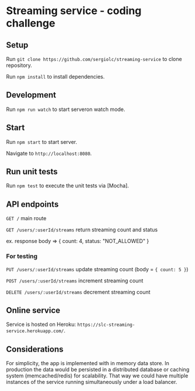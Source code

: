 # Streaming service - coding challenge

## Setup

Run `git clone https://github.com/sergiolc/streaming-service` to clone repository.

Run `npm install` to install dependencies.

## Development

Run `npm run watch` to start serveron watch mode.

## Start

Run `npm start` to start server.

Navigate to `http://localhost:8080`.

## Run unit tests

Run `npm test` to execute the unit tests via [Mocha].

## API endpoints

`GET /` main route

`GET /users/:userId/streams` return streaming count and status 

ex. response body => { count: 4, status: "NOT_ALLOWED" }

### For testing

`PUT /users/:userId/streams` update streaming count (body = `{ count: 5 }`)

`POST /users/:userId/streams` increment streaming count

`DELETE /users/:userId/streams` decrement streaming count

## Online service

Service is hosted on Heroku: `https://slc-streaming-service.herokuapp.com/`.

## Considerations

For simplicity, the app is implemented with in memory data store. In production the data would be persisted in a distributed database or caching system (memcached/redis) for scalability. That way we could have multiple instances of the service running simultaneously under a load balancer.
